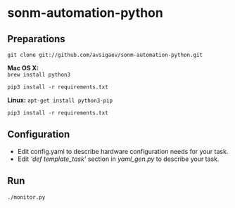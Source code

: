 # sonm-automation-python

## Preparations

  `git clone git://github.com/avsigaev/sonm-automation-python.git`
  
**Mac OS X:**  
  `brew install python3`
  
  `pip3 install -r requirements.txt`

**Linux:**
  `apt-get install python3-pip`
  
  `pip3 install -r requirements.txt`

## Configuration

- Edit config.yaml to describe hardware configuration needs for your task.
- Edit *'def template_task'* section in *yaml_gen.py* to describe your task.

## Run 

  `./monitor.py`
